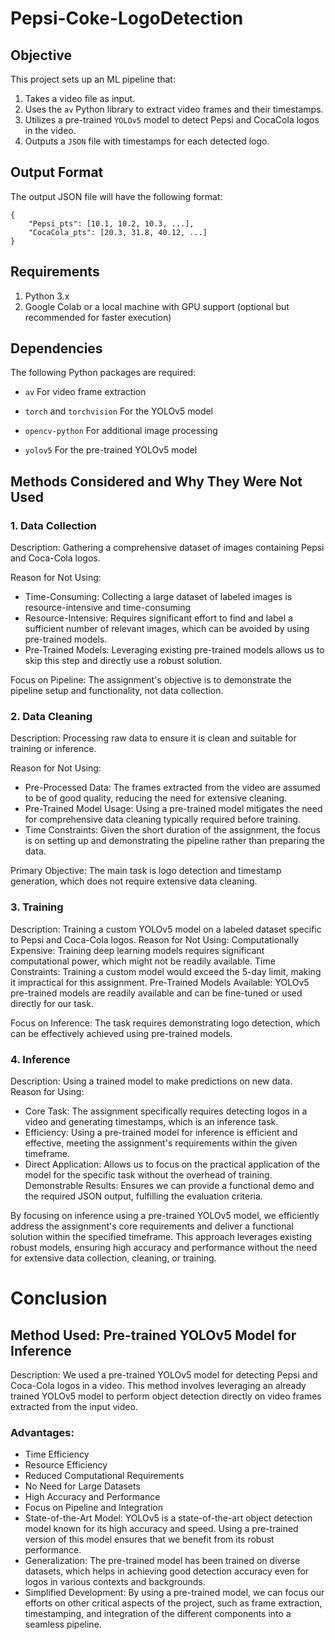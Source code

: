 # Pepsi-Coke-LogoDetection

## Objective
This project sets up an ML pipeline that:
1. Takes a video file as input.
2.  Uses the ```av``` Python library to extract video frames and their timestamps.
3. Utilizes a pre-trained ```YOLOv5``` model to detect Pepsi and CocaCola logos in the video.
4. Outputs a ```JSON``` file with timestamps for each detected logo.

## Output Format
The output JSON file will have the following format:
```
{
    "Pepsi_pts": [10.1, 10.2, 10.3, ...],
    "CocaCola_pts": [20.3, 31.8, 40.12, ...]
}
```

## Requirements
1. Python 3.x
2. Google Colab or a local machine with GPU support (optional but recommended for faster execution)


## Dependencies
The following Python packages are required:

- ```av``` For video frame extraction
  
- ```torch``` and ```torchvision``` For the YOLOv5 model
  
- ```opencv-python``` For additional image processing

- ```yolov5``` For the pre-trained YOLOv5 model



## Methods Considered and Why They Were Not Used

### 1. Data Collection

Description: Gathering a comprehensive dataset of images containing Pepsi and Coca-Cola logos.

Reason for Not Using: 
- Time-Consuming: Collecting a large dataset of labeled images is resource-intensive and time-consuming
- Resource-Intensive: Requires significant effort to find and label a sufficient number of relevant images, which can be avoided by using pre-trained models.
- Pre-Trained Models: Leveraging existing pre-trained models allows us to skip this step and directly use a robust solution.

Focus on Pipeline: The assignment's objective is to demonstrate the pipeline setup and functionality, not data collection.

### 2. Data Cleaning
Description: Processing raw data to ensure it is clean and suitable for training or inference.

Reason for Not Using:
- Pre-Processed Data: The frames extracted from the video are assumed to be of good quality, reducing the need for extensive cleaning.
- Pre-Trained Model Usage: Using a pre-trained model mitigates the need for comprehensive data cleaning typically required before training.
- Time Constraints: Given the short duration of the assignment, the focus is on setting up and demonstrating the pipeline rather than preparing the data.
  
Primary Objective: The main task is logo detection and timestamp generation, which does not require extensive data cleaning.

### 3. Training
Description: Training a custom YOLOv5 model on a labeled dataset specific to Pepsi and Coca-Cola logos.
Reason for Not Using:
Computationally Expensive: Training deep learning models requires significant computational power, which might not be readily available.
Time Constraints: Training a custom model would exceed the 5-day limit, making it impractical for this assignment.
Pre-Trained Models Available: YOLOv5 pre-trained models are readily available and can be fine-tuned or used directly for our task.

Focus on Inference: The task requires demonstrating logo detection, which can be effectively achieved using pre-trained models.

### 4. Inference
Description: Using a trained model to make predictions on new data.
Reason for Using:
- Core Task: The assignment specifically requires detecting logos in a video and generating timestamps, which is an inference task.
- Efficiency: Using a pre-trained model for inference is efficient and effective, meeting the assignment's requirements within the given timeframe.
- Direct Application: Allows us to focus on the practical application of the model for the specific task without the overhead of training.
Demonstrable Results: Ensures we can provide a functional demo and the required JSON output, fulfilling the evaluation criteria.

By focusing on inference using a pre-trained YOLOv5 model, we efficiently address the assignment's core requirements and deliver a functional solution within the specified timeframe. This approach leverages existing robust models, ensuring high accuracy and performance without the need for extensive data collection, cleaning, or training.


# Conclusion
## Method Used: Pre-trained YOLOv5 Model for Inference
Description: We used a pre-trained YOLOv5 model for detecting Pepsi and Coca-Cola logos in a video. This method involves leveraging an already trained YOLOv5 model to perform object detection directly on video frames extracted from the input video.


### Advantages:

- Time Efficiency
- Resource Efficiency
- Reduced Computational Requirements
- No Need for Large Datasets
- High Accuracy and Performance
- Focus on Pipeline and Integration
- State-of-the-Art Model: YOLOv5 is a state-of-the-art object detection model known for its high accuracy and speed. Using a pre-trained version of this model ensures that we benefit from its robust performance.
- Generalization: The pre-trained model has been trained on diverse datasets, which helps in achieving good detection accuracy even for logos in various contexts and backgrounds.
- Simplified Development: By using a pre-trained model, we can focus our efforts on other critical aspects of the project, such as frame extraction, timestamping, and integration of the different components into a seamless pipeline.
